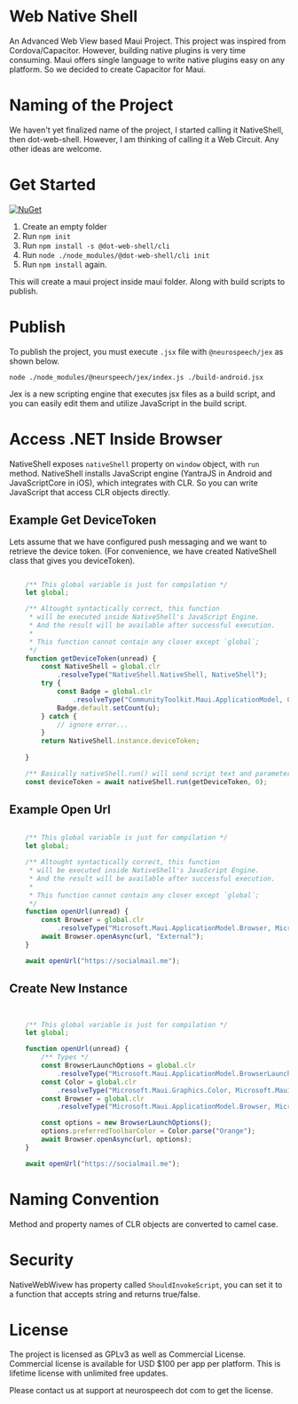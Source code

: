 # Web Native Shell
An Advanced Web View based Maui Project. This project was inspired from Cordova/Capacitor. However, building native plugins is very time consuming. Maui offers single language to write native plugins easy on any platform. So we decided to create Capacitor for Maui.

# Naming of the Project

We haven't yet finalized name of the project, I started calling it NativeShell, then dot-web-shell. However, I am thinking of calling it a Web Circuit. Any other ideas are welcome.

# Get Started
[![NuGet](https://img.shields.io/nuget/v/NeuroSpeech.NativeShell.svg?label=NuGet)](https://www.nuget.org/packages/NeuroSpeech.NativeShell)

1. Create an empty folder
2. Run `npm init`
3. Run `npm install -s @dot-web-shell/cli`
4. Run `node ./node_modules/@dot-web-shell/cli init`
5. Run `npm install` again.

This will create a maui project inside maui folder. Along with build scripts to publish.

# Publish
To publish the project, you must execute `.jsx` file with `@neurospeech/jex` as shown below.

`node ./node_modules/@neurspeech/jex/index.js ./build-android.jsx`

Jex is a new scripting engine that executes jsx files as a build script, and you can easily edit them and utilize JavaScript in the build script.

# Access .NET Inside Browser

NativeShell exposes `nativeShell` property on `window` object, with `run` method. NativeShell installs JavaScript engine (YantraJS in Android and JavaScriptCore in iOS), which integrates with CLR. So you can write JavaScript that access CLR objects directly.

## Example Get DeviceToken

Lets assume that we have configured push messaging and we want to retrieve the device token. (For convenience, we have created NativeShell class that gives you deviceToken).

```javascript

    /** This global variable is just for compilation */
    let global;

    /** Altought syntactically correct, this function
     * will be executed inside NativeShell's JavaScript Engine.
     * And the result will be available after successful execution.
     * 
     * This function cannot contain any closer except `global`;
     */
    function getDeviceToken(unread) {
        const NativeShell = global.clr
            .resolveType("NativeShell.NativeShell, NativeShell");
        try {
            const Badge = global.clr
                .resolveType("CommunityToolkit.Maui.ApplicationModel, CommunityToolkit.Maui");
            Badge.default.setCount(u);
        } catch {
            // ignore error...
        }
        return NativeShell.instance.deviceToken;
        
    }

    /** Basically nativeShell.run() will send script text and parameters (jsonified) to NativeShell's JavaScript engine*/
    const deviceToken = await nativeShell.run(getDeviceToken, 0);

```

## Example Open Url

```javascript

    /** This global variable is just for compilation */
    let global;

    /** Altought syntactically correct, this function
     * will be executed inside NativeShell's JavaScript Engine.
     * And the result will be available after successful execution.
     * 
     * This function cannot contain any closer except `global`;
     */
    function openUrl(unread) {
        const Browser = global.clr
            .resolveType("Microsoft.Maui.ApplicationModel.Browser, Microsoft.Maui.Essentials");
        await Browser.openAsync(url, "External");
    }

    await openUrl("https://socialmail.me");

```

## Create New Instance

```javascript


    /** This global variable is just for compilation */
    let global;

    function openUrl(unread) {
        /** Types */
        const BrowserLaunchOptions = global.clr
            .resolveType("Microsoft.Maui.ApplicationModel.BrowserLaunchOptions, Microsoft.Maui.Essentials");
        const Color = global.clr
            .resolveType("Microsoft.Maui.Graphics.Color, Microsoft.Maui.Graphics")
        const Browser = global.clr
            .resolveType("Microsoft.Maui.ApplicationModel.Browser, Microsoft.Maui.Essentials");

        const options = new BrowserLaunchOptions();
        options.preferredToolbarColor = Color.parse("Orange");
        await Browser.openAsync(url, options);
    }

    await openUrl("https://socialmail.me");

```

# Naming Convention

Method and property names of CLR objects are converted to camel case.

# Security

NativeWebWivew has property called `ShouldInvokeScript`, you can set it to a function that accepts string and returns true/false.

# License

The project is licensed as GPLv3 as well as Commercial License. Commercial license is available for USD $100 per app per platform. This is lifetime license with unlimited free updates.

Please contact us at support at neurospeech dot com to get the license.